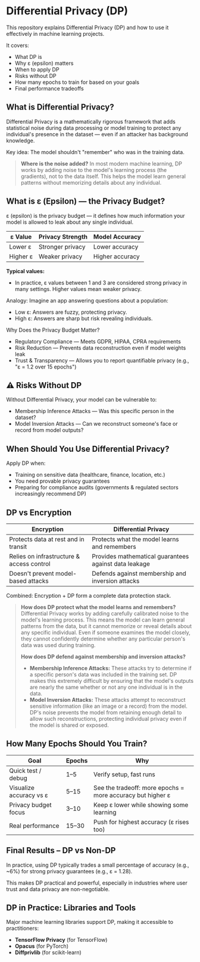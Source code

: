 Differential Privacy (DP)
=========================
This repository explains Differential Privacy (DP) and how to use it effectively in machine learning projects.

It covers:

- What DP is
- Why ε (epsilon) matters
- When to apply DP
- Risks without DP
- How many epochs to train for based on your goals
- Final performance tradeoffs

 What is Differential Privacy?
-------------------------------
Differential Privacy is a mathematically rigorous framework that adds statistical noise during data processing or model training to protect any individual's presence in the dataset — even if an attacker has background knowledge.

Key idea: The model shouldn't "remember" who was in the training data.

> **Where is the noise added?**
> In most modern machine learning, DP works by adding noise to the model's learning process (the gradients), not to the data itself. This helps the model learn general patterns without memorizing details about any individual.

 What is ε (Epsilon) — the Privacy Budget?
--------------------------------------------
ε (epsilon) is the privacy budget — it defines how much information your model is allowed to leak about any single individual.

| ε Value   | Privacy Strength   | Model Accuracy   |
|-----------|-------------------|-----------------|
| Lower ε   | Stronger privacy  | Lower accuracy  |
| Higher ε  | Weaker privacy    | Higher accuracy |

**Typical values:**
- In practice, ε values between 1 and 3 are considered strong privacy in many settings. Higher values mean weaker privacy.

Analogy:
Imagine an app answering questions about a population:

- Low ε: Answers are fuzzy, protecting privacy.
- High ε: Answers are sharp but risk revealing individuals.

Why Does the Privacy Budget Matter?
- Regulatory Compliance — Meets GDPR, HIPAA, CPRA requirements
- Risk Reduction — Prevents data reconstruction even if model weights leak
- Trust & Transparency — Allows you to report quantifiable privacy (e.g., "ε = 1.2 over 15 epochs")

⚠ Risks Without DP
------------------
Without Differential Privacy, your model can be vulnerable to:

- Membership Inference Attacks — Was this specific person in the dataset?
- Model Inversion Attacks — Can we reconstruct someone's face or record from model outputs?

 When Should You Use Differential Privacy?
--------------------------------------------
Apply DP when:

- Training on sensitive data (healthcare, finance, location, etc.)
- You need provable privacy guarantees
- Preparing for compliance audits (governments & regulated sectors increasingly recommend DP)

 DP vs Encryption
-------------------
| Encryption         | Differential Privacy                                 |
|-------------------|-----------------------------------------------------|
| Protects data at rest and in transit | Protects what the model learns and remembers |
| Relies on infrastructure & access control | Provides mathematical guarantees against data leakage |
| Doesn't prevent model-based attacks | Defends against membership and inversion attacks |

Combined:
Encryption + DP form a complete data protection stack.

> **How does DP protect what the model learns and remembers?**
> Differential Privacy works by adding carefully calibrated noise to the model's learning process. This means the model can learn general patterns from the data, but it cannot memorize or reveal details about any specific individual. Even if someone examines the model closely, they cannot confidently determine whether any particular person's data was used during training.
>
> **How does DP defend against membership and inversion attacks?**
> - **Membership Inference Attacks:** These attacks try to determine if a specific person's data was included in the training set. DP makes this extremely difficult by ensuring that the model's outputs are nearly the same whether or not any one individual is in the data.
> - **Model Inversion Attacks:** These attacks attempt to reconstruct sensitive information (like an image or a record) from the model. DP's noise prevents the model from retaining enough detail to allow such reconstructions, protecting individual privacy even if the model is shared or exposed.

 How Many Epochs Should You Train?
------------------------------------
| Goal                   | Epochs | Why                                             |
|------------------------|--------|-------------------------------------------------|
| Quick test / debug     | 1–5    | Verify setup, fast runs                         |
| Visualize accuracy vs ε| 5–15   | See the tradeoff: more epochs = more accuracy but higher ε |
| Privacy budget focus   | 3–10   | Keep ε lower while showing some learning        |
| Real performance       | 15–30  | Push for highest accuracy (ε rises too)         |

 Final Results – DP vs Non-DP
-------------------------------
In practice, using DP typically trades a small percentage of accuracy (e.g., ~6%) for strong privacy guarantees (e.g., ε = 1.28).

This makes DP practical and powerful, especially in industries where user trust and data privacy are non-negotiable.

 DP in Practice: Libraries and Tools
--------------------------------------
Major machine learning libraries support DP, making it accessible to practitioners:
- **TensorFlow Privacy** (for TensorFlow)
- **Opacus** (for PyTorch)
- **Diffprivlib** (for scikit-learn)
